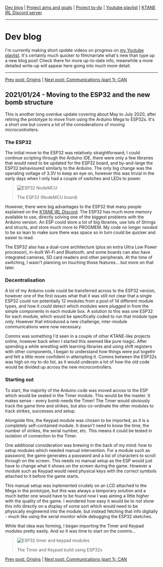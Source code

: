 [Dev blog](devblog.md) | [Project aims and goals](goals.md) | [Project to-do](todo.md) | [Youtube playlist](https://www.youtube.com/watch?v=8m7peVlW2mE&list=PLJqFvAhkcSkkks42zClG5WlvO1khFZCKK) | [KTANE IRL Discord server](https://discord.com/channels/711013430575890432)

---

# Dev blog
I'm currently making short update videos on progress on [my Youtube playlist](https://www.youtube.com/watch?v=8m7peVlW2mE&list=PLJqFvAhkcSkkks42zClG5WlvO1khFZCKK). It's certainly much quicker to film/narrate what's new than type up a new blog post! Check there for more up-to-date info, meanwhile a more detailed write-up will appear here going into much more detail.

---

[Prev post: Origins](devblog_1.md) | [Next post: Communications (part 1): CAN](devblog_3.md)

## 2021/01/24 - Moving to the ESP32 and the new bomb structure
This is another long overdue update covering about May to July 2020, after retiring the prototype to move from using the Arduino Mega to ESP32s. It's a short one but covers a lot of the considerations of moving microcontrollers.

### The ESP32
The initial move to the ESP32 was relatively straightforward; I could continue scripting through the Arduino IDE, there were only a few libraries that would need to be updated for the ESP32 board, and by-and-large the ESP32 behavioured similarly to the Arduino. The only big change was the operating voltage of 3.3V to keep an eye on, however this was trivial in the early days when I only had a couple of switches and LEDs to power.

> ![ESP32 NodeMCU](https://i.imgur.com/CDSgzhz.jpg)
>  
> The ESP32 (NodeMCU board)

However, there were big advantages to the ESP32 that many people explained on the [KTANE IRL Discord](https://discord.com/channels/711013430575890432). The ESP32 has much more memory available to use, directly solving one of the biggest problems with the Arduino version. An ESP could store a lot of big libraries, use lots of Strings and structs, and store much more to PROGMEM. My code no longer *needed* to be so lean to make sure there was space so in turn could be quicker and easier to read.

The ESP32 also has a dual-core architecture (plus an extra Ultra Low Power processor), in-built Wi-Fi and Bluetooth, and some boards can also have integrated cameras, SD card readers and other peripherals. At the time of switching, I wasn't planning on touching those features... but more on that later.

### Decentralisation
A lot of my Arduino code could be transferred across to the ESP32 version, however one of the first issues what that it was still not clear that a single ESP32 could run potentially 12 modules from a pool of 14 different module types, and how it could detect which modules were plugged in from the simple components in each module box. A solution to this was one ESP32 for each module, which would be specifically coded to run that module type only. However that introduced a new challenge; inter-module communications were now necessary.

Comms was something I'd seen in a couple of other KTANE-like projects online, however back when I started this seemed like pure magic. After spending a while wrestling with learning libraries and using shift registers with other components, I began to understand how things were put togethr and felt a little more confident in attempting it. Comms between the ESP32s was high on my to-do list, as it would underpin a lot of how the old code would be divided up across the new microcontrollers.

### Starting out

To start, the majority of the Arduino code was moved across to the ESP which would be seated in the Timer module. This would be the master. It makes sense - every bomb needs the Timer! The Timer would obviously track the game time and strikes, but also co-ordinate the other modules to track strikes, successes and setup.

Alongside this, the Keypad module was chosen to be imported, as it is a completely self-contained module. It doesn't need to know the time, the number of strikes, the serial number, etc. This means it could be tested in isolation of connection to the Timer.

One additional consideration was brewing in the back of my mind: how to setup modules which needed manual intervention. For a module such as password, the game generates a password and a list of characters to scroll through on the screen. This needs no manual setup as the ESP would just have to change what it shows on the screen during the game. However a module such as Keypad would need physical keys with the correct symbols attached to it before the game starts.

This manual setup was inplemented crudely on an LCD attached to the Mega in the prototype, but this was always a temporary solution and a much better one would have to be found now I was aiming a little higher with the quality of the game. I wondered how easy it would be to not show this info directly on a display of some sort which would need to be physically engineered into the module, but instead fetching that info digitally - much like using the serial monitor while debugging the ESP32 sketches.

While that idea was forming, I began importing the Timer and Keypad modules pretty easily. And so it was time to start on the comms...

> ![ESP32 timer and keypad modules](https://i.imgur.com/2LLJpaU.jpg)
> 
> The Timer and Keypad build using ESP32s

[Prev post: Origins](devblog_1.md) | [Next post: Communications (part 1): CAN](devblog_3.md)
